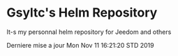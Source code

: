 # Gsyltc's Helm Repository

It-s my personnal helm repository for Jeedom and others

Derniere mise a jour Mon Nov 11 16:21:20 STD 2019
